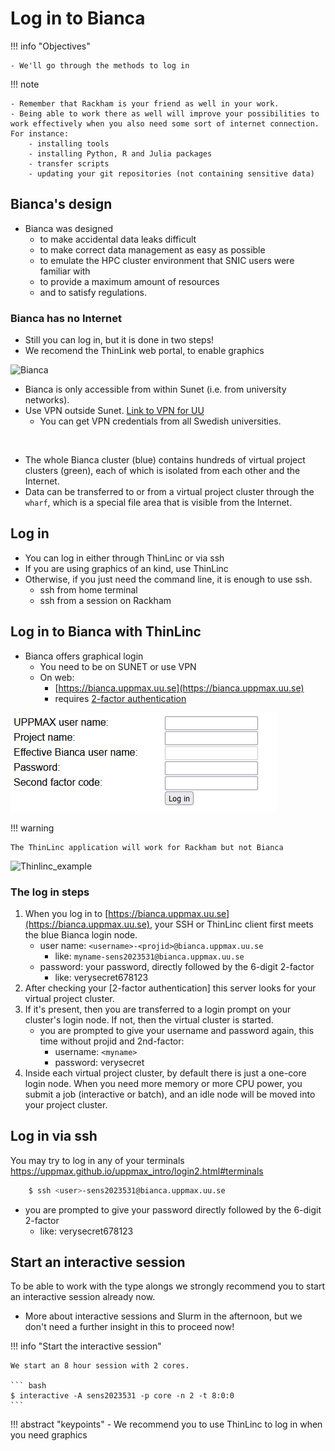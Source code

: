 # Log in to Bianca

!!! info "Objectives" 

    - We'll go through the methods to log in
    
!!! note

    - Remember that Rackham is your friend as well in your work. 
    - Being able to work there as well will improve your possibilities to work effectively when you also need some sort of internet connection. For instance:
        - installing tools
        - installing Python, R and Julia packages
        - transfer scripts
        - updating your git repositories (not containing sensitive data)

## Bianca's design

- Bianca was designed
    - to make accidental data leaks difficult
    - to make correct data management as easy as possible
    - to emulate the HPC cluster environment that SNIC users were familiar with
    - to provide a maximum amount of resources
    - and to satisfy regulations.
    
### Bianca has no Internet
- Still you can log in, but it is done in two steps!
- We recomend the ThinLink web portal, to enable graphics

![Bianca](./img/biancaorganisation-01.png)

- Bianca is only accessible from within Sunet (i.e. from university networks).
- Use VPN outside Sunet. [Link to VPN for UU](https://mp.uu.se/en/web/info/stod/it-telefoni/it-support/network-on-campus/vpn-service)
  - You can get VPN credentials from all Swedish universities.

<br>

- The whole Bianca cluster (blue) contains hundreds of virtual project clusters (green), each of which is isolated from each other and the Internet.
- Data can be transferred to or from a virtual project cluster through the ``wharf``, which is a special file area that is visible from the Internet.


## Log in

- You can log in either through ThinLinc or via ssh
- If you are using graphics of an kind, use ThinLinc
- Otherwise, if you just need the command line, it is enough to use ssh.
    - ssh from home terminal
    - ssh from a session on Rackham 

## Log in to Bianca with ThinLinc

- Bianca offers graphical login
    - You need to be on SUNET or use VPN
    - On web:
        - [https://bianca.uppmax.uu.se](https://bianca.uppmax.uu.se)
        - requires [2-factor authentication](https://www.uppmax.uu.se/support/user-guides/setting-up-two-factor-authentication/)

![Bianca login](./img/login.png)

!!! warning

    The ThinLinc application will work for Rackham but not Bianca

![Thinlinc_example](./img/Thinlinc2.jpg)

### The log in steps
1. When you log in to [https://bianca.uppmax.uu.se](https://bianca.uppmax.uu.se), your SSH or ThinLinc client first meets the blue Bianca login node.
    - user name: `<username>-<projid>@bianca.uppmax.uu.se`
        - like: `myname-sens2023531@bianca.uppmax.uu.se`
    - password: your password, directly followed by the 6-digit 2-factor
        - like: verysecret678123
2. After checking your [2-factor authentication] this server looks for your virtual project cluster.
3. If it's present, then you are transferred to a login prompt on your cluster's login node. If not, then the virtual cluster is started.
    - you are prompted to give your username and password again, this time without projid and 2nd-factor:
         - username: `<myname>`
         - password: verysecret
4. Inside each virtual project cluster, by default there is just a one-core login node. When you need more memory or more CPU power, you submit a job (interactive or batch), and an idle node will be moved into your project cluster.


## Log in via ssh
    
You may try to log in any of your terminals <https://uppmax.github.io/uppmax_intro/login2.html#terminals>
    
``` bash
    $ ssh <user>-sens2023531@bianca.uppmax.uu.se
```

- you are prompted to give your password directly followed by the 6-digit 2-factor
    - like: verysecret678123


## Start an interactive session
    
To be able to work with the type alongs we strongly recommend you to start an interactive session already now.

- More about interactive sessions and Slurm in the afternoon, but we don't need a further insight in this to proceed now!
   
!!! info "Start the interactive session"
    
    We start an 8 hour session with 2 cores.
    
    ``` bash
    $ interactive -A sens2023531 -p core -n 2 -t 8:0:0
    ```
    

    
!!! abstract "keypoints"
    - We recommend you to use ThinLinc to log in when you need graphics


